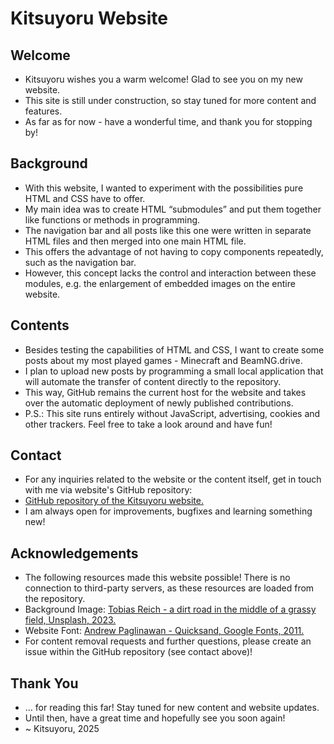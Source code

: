 # Kitsuyoru Website

## Welcome
- Kitsuyoru wishes you a warm welcome! Glad to see you on my new website.
- This site is still under construction, so stay tuned for more content and features.
- As far as for now - have a wonderful time, and thank you for stopping by!

## Background
- With this website, I wanted to experiment with the possibilities pure HTML and CSS have to offer.
- My main idea was to create HTML “submodules” and put them together like functions or methods in programming.
- The navigation bar and all posts like this one were written in separate HTML files and then merged into one main HTML file.
- This offers the advantage of not having to copy components repeatedly, such as the navigation bar.
- However, this concept lacks the control and interaction between these modules, e.g. the enlargement of embedded images on the entire website.

## Contents
- Besides testing the capabilities of HTML and CSS, I want to create some posts about my most played games - Minecraft and BeamNG.drive.
- I plan to upload new posts by programming a small local application that will automate the transfer of content directly to the repository.
- This way, GitHub remains the current host for the website and takes over the automatic deployment of newly published contributions.
- P.S.: This site runs entirely without JavaScript, advertising, cookies and other trackers. Feel free to take a look around and have fun!

## Contact
- For any inquiries related to the website or the content itself, get in touch with me via website's GitHub repository:
- [GitHub repository of the Kitsuyoru website.](https://github.com/Kitsuyoru/kitsuyoru.github.io)
- I am always open for improvements, bugfixes and learning something new!

## Acknowledgements
- The following resources made this website possible! There is no connection to third-party servers, as these resources are loaded from the repository. 
- Background Image: [Tobias Reich - a dirt road in the middle of a grassy field, Unsplash, 2023.](https://unsplash.com/photos/a-dirt-road-in-the-middle-of-a-grassy-field-9BKSdvsRSuA)
- Website Font: [Andrew Paglinawan - Quicksand, Google Fonts, 2011.](https://fonts.google.com/specimen/Quicksand)
- For content removal requests and further questions, please create an issue within the GitHub repository (see contact above)!

## Thank You
- ... for reading this far! Stay tuned for new content and website updates.
- Until then, have a great time and hopefully see you soon again!
- ~ Kitsuyoru, 2025
